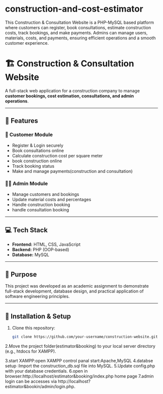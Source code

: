 # construction-and-cost-estimator
This Construction &amp; Consultation Website is a PHP-MySQL based platform where customers can register, book consultations, estimate construction costs, track bookings, and make payments. Admins can manage users, materials, costs, and payments, ensuring efficient operations and a smooth customer experience.
# 🏗️ Construction & Consultation Website

A full-stack web application for a construction company to manage **customer bookings, cost estimation, consultations, and admin operations**.

---

## 🔹 Features

### 👤 Customer Module
- Register & Login securely
- Book consultations online
- Calculate construction cost per square meter
- book construction online
- Track booking status
- Make and manage payments(construction and consultation)

### 👨‍💼 Admin Module
- Manage customers and bookings
- Update material costs and percentages
- Handle construction booking
- handle consultation booking

---

## 💻 Tech Stack
- **Frontend:** HTML, CSS, JavaScript  
- **Backend:** PHP (OOP-based)  
- **Database:** MySQL  

---

## 📌 Purpose
This project was developed as an academic assignment to demonstrate full-stack development, database design, and practical application of software engineering principles.

---

## 🚀 Installation & Setup
1. Clone this repository:
   ```bash
   git clone https://github.com/your-username/construction-website.git
2.Move the project folder(estimator&booking) to your local server directory (e.g., htdocs for XAMPP).

3.start XAMPP:open XAMPP control panal start:Apache,MySQL
4.databse setup :Import the construction_db.sql file into MySQL.
5.Update config.php with your database credentials.
6.open in browser:http://localhost/estimator&booking/index.php home page
7.admin login can be accesses via http://localhost?estimator&bookin/admin/login.php.
